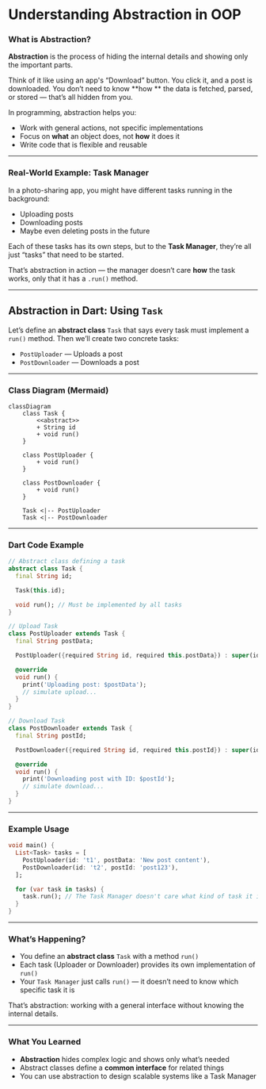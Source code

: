# Understanding Abstraction in OOP

### What is Abstraction?

**Abstraction** is the process of hiding the internal details and showing only the important parts.

Think of it like using an app's “Download” button. You click it, and a post is downloaded. You don’t need to know **how
** the data is fetched, parsed, or stored — that’s all hidden from you.

In programming, abstraction helps you:

* Work with general actions, not specific implementations
* Focus on **what** an object does, not **how** it does it
* Write code that is flexible and reusable

---

### Real-World Example: Task Manager

In a photo-sharing app, you might have different tasks running in the background:

* Uploading posts
* Downloading posts
* Maybe even deleting posts in the future

Each of these tasks has its own steps, but to the **Task Manager**, they’re all just “tasks” that need to be started.

That’s abstraction in action — the manager doesn’t care **how** the task works, only that it has a `.run()` method.

---

## Abstraction in Dart: Using `Task`

Let’s define an **abstract class** `Task` that says every task must implement a `run()` method. Then we’ll create two
concrete tasks:

* `PostUploader` — Uploads a post
* `PostDownloader` — Downloads a post

---

### Class Diagram (Mermaid)

```mermaid
classDiagram
    class Task {
        <<abstract>>
        + String id
        + void run()
    }

    class PostUploader {
        + void run()
    }

    class PostDownloader {
        + void run()
    }

    Task <|-- PostUploader
    Task <|-- PostDownloader
```

---

### Dart Code Example

```dart
// Abstract class defining a task
abstract class Task {
  final String id;

  Task(this.id);

  void run(); // Must be implemented by all tasks
}

// Upload Task
class PostUploader extends Task {
  final String postData;

  PostUploader({required String id, required this.postData}) : super(id);

  @override
  void run() {
    print('Uploading post: $postData');
    // simulate upload...
  }
}

// Download Task
class PostDownloader extends Task {
  final String postId;

  PostDownloader({required String id, required this.postId}) : super(id);

  @override
  void run() {
    print('Downloading post with ID: $postId');
    // simulate download...
  }
}
```

---

### Example Usage

```dart
void main() {
  List<Task> tasks = [
    PostUploader(id: 't1', postData: 'New post content'),
    PostDownloader(id: 't2', postId: 'post123'),
  ];

  for (var task in tasks) {
    task.run(); // The Task Manager doesn't care what kind of task it is
  }
}
```

---

### What’s Happening?

* You define an **abstract class** `Task` with a method `run()`
* Each task (Uploader or Downloader) provides its own implementation of `run()`
* Your `Task Manager` just calls `run()` — it doesn’t need to know which specific task it is

That’s abstraction: working with a general interface without knowing the internal details.

---

### What You Learned

* **Abstraction** hides complex logic and shows only what’s needed
* Abstract classes define a **common interface** for related things
* You can use abstraction to design scalable systems like a Task Manager

